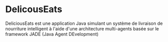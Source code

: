 # DelicousEats
DeliciousEats est une application Java simulant un système de livraison de nourriture intelligent à l'aide d'une architecture multi-agents basée sur le framework JADE (Java Agent DEvelopment)
